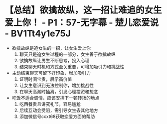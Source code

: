 # 【总结】欲擒故纵，这一招让难追的女生爱上你！ - P1：57-无字幕 - 楚儿恋爱说 - BV1Tt4y1e75J

-   欲擒故纵是追女生的一招，让女生爱上你
    1.  聊天只是追女生过程的一部分，女生善于欲擒故纵
    2.  欲擒故纵让男生不断思考，投入心理
    3.  结束聊天时机和方式至关重要，可增加吸引力和挑战性
-   主动结束聊天可留下好印象，增加吸引力
    1.  证明时间宝贵，展示高价值
    2.  让女生意识到无法控制你，增加挑战性
    3.  在聊天高潮时抽离，引发心理投资和想念
-   吃饭不适合调情，应该安排下一顿转场的地点
    1.  吃西餐贵且讲究礼节，容易尴尬
    2.  后续互动会受阻，需引导女生去其他地方
    3.  添加微信号ccxt68获取恋爱方面的帮助